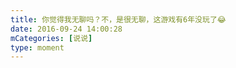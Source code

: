 ```yaml
---
title: 你觉得我无聊吗？不，是很无聊，这游戏有6年没玩了😂
date: 2016-09-24 14:00:28
mCategories: [说说]
type: moment
---
```


<div id="pics-20160924140028"></div>

<script>
var data = [
    {"link": "2016-09-24_000002.jpeg", "type": "shuoshuo"}
];
picsRender(data, "pics-20160924140028");
</script>
